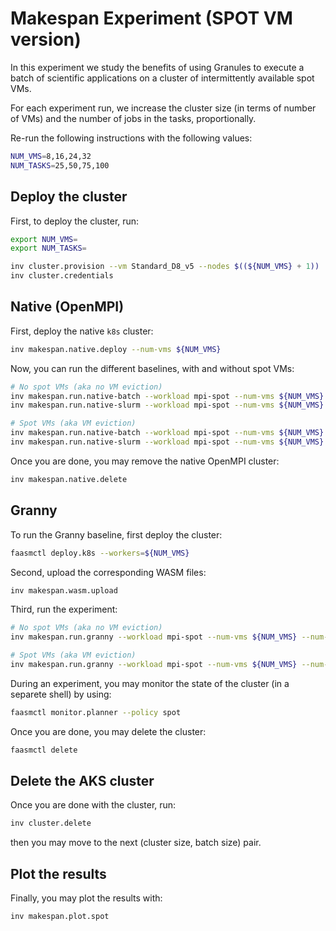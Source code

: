 # Makespan Experiment (SPOT VM version)

In this experiment we study the benefits of using Granules to execute a batch
of scientific applications on a cluster of intermittently available spot VMs.

For each experiment run, we increase the cluster size (in terms of number of
VMs) and the number of jobs in the tasks, proportionally.

Re-run the following instructions with the following values:

```bash
NUM_VMS=8,16,24,32
NUM_TASKS=25,50,75,100
```

## Deploy the cluster

First, to deploy the cluster, run:

```bash
export NUM_VMS=
export NUM_TASKS=

inv cluster.provision --vm Standard_D8_v5 --nodes $((${NUM_VMS} + 1))
inv cluster.credentials
```

## Native (OpenMPI)

First, deploy the native `k8s` cluster:

```bash
inv makespan.native.deploy --num-vms ${NUM_VMS}
```

Now, you can run the different baselines, with and without spot VMs:

```bash
# No spot VMs (aka no VM eviction)
inv makespan.run.native-batch --workload mpi-spot --num-vms ${NUM_VMS} --num-tasks ${NUM_TASKS}
inv makespan.run.native-slurm --workload mpi-spot --num-vms ${NUM_VMS} --num-tasks ${NUM_TASKS}

# Spot VMs (aka VM eviction)
inv makespan.run.native-batch --workload mpi-spot --num-vms ${NUM_VMS} --num-tasks ${NUM_TASKS} --fault
inv makespan.run.native-slurm --workload mpi-spot --num-vms ${NUM_VMS} --num-tasks ${NUM_TASKS} --fault
```

Once you are done, you may remove the native OpenMPI cluster:

```bash
inv makespan.native.delete
```

## Granny

To run the Granny baseline, first deploy the cluster:

```bash
faasmctl deploy.k8s --workers=${NUM_VMS}
```

Second, upload the corresponding WASM files:

```bash
inv makespan.wasm.upload
```

Third, run the experiment:

```bash
# No spot VMs (aka no VM eviction)
inv makespan.run.granny --workload mpi-spot --num-vms ${NUM_VMS} --num-tasks ${NUM_TASKS}

# Spot VMs (aka VM eviction)
inv makespan.run.granny --workload mpi-spot --num-vms ${NUM_VMS} --num-tasks ${NUM_TASKS} --fault
```

During an experiment, you may monitor the state of the cluster (in a separete
shell) by using:

```bash
faasmctl monitor.planner --policy spot
```

Once you are done, you may delete the cluster:

```bash
faasmctl delete
```

## Delete the AKS cluster

Once you are done with the cluster, run:

```bash
inv cluster.delete
```

then you may move to the next (cluster size, batch size) pair.

## Plot the results

Finally, you may plot the results with:

```bash
inv makespan.plot.spot
```
